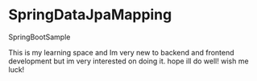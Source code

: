 # SpringDataJpaMapping
SpringBootSample

This is my learning space  and Im very new to backend and frontend development but im very interested on doing it. hope ill do well! wish me luck!
